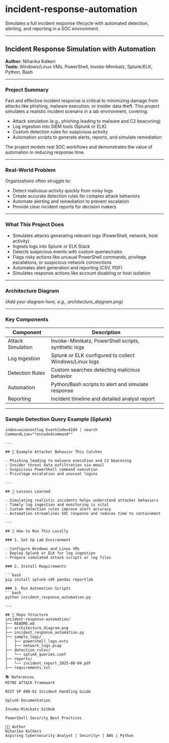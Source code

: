 # incident-response-automation
Simulates a full incident response lifecycle with automated detection, alerting, and reporting in a SOC environment.


---

## Incident Response Simulation with Automation  
**Author:** Niharika Kalkeri  
**Tools:** Windows/Linux VMs, PowerShell, Invoke-Mimikatz, Splunk/ELK, Python, Bash  

---

### Project Summary

Fast and effective incident response is critical to minimizing damage from attacks like phishing, malware execution, or insider data theft. This project simulates a realistic incident scenario in a lab environment, covering:

- Attack simulation (e.g., phishing leading to malware and C2 beaconing)  
- Log ingestion into SIEM tools (Splunk or ELK)  
- Custom detection rules for suspicious activity  
- Automation scripts to generate alerts, reports, and simulate remediation  

The project models real SOC workflows and demonstrates the value of automation in reducing response time.

---

### Real-World Problem

Organizations often struggle to:  

- Detect malicious activity quickly from noisy logs  
- Create accurate detection rules for complex attack behaviors  
- Automate alerting and remediation to prevent escalation  
- Provide clear incident reports for decision makers  

---

### What This Project Does

- Simulates attacks generating relevant logs (PowerShell, network, host activity)  
- Ingests logs into Splunk or ELK Stack  
- Detects suspicious events with custom queries/rules  
- Flags risky actions like unusual PowerShell commands, privilege escalations, or suspicious network connections  
- Automates alert generation and reporting (CSV, PDF)  
- Simulates response actions like account disabling or host isolation  

---

### Architecture Diagram

*(Add your diagram here, e.g., architecture_diagram.png)*

---

### Key Components

| Component        | Description                                         |
|------------------|-----------------------------------------------------|
| Attack Simulation| Invoke-Mimikatz, PowerShell scripts, synthetic logs |
| Log Ingestion    | Splunk or ELK configured to collect Windows/Linux logs |
| Detection Rules  | Custom searches detecting malicious behavior        |
| Automation       | Python/Bash scripts to alert and simulate response  |
| Reporting        | Incident timeline and detailed analyst report       |

---

### Sample Detection Query Example (Splunk)

```splunk
index=wineventlog EventCode=4104 | search CommandLine="*encodedcommand*"

---

## 🔎 Example Attacker Behavior This Catches

- Phishing leading to malware execution and C2 beaconing  
- Insider threat data exfiltration via email  
- Suspicious PowerShell command execution  
- Privilege escalation and unusual logins  

---

## 🧠 Lessons Learned

- Simulating realistic incidents helps understand attacker behaviors  
- Timely log ingestion and monitoring is vital  
- Custom detection rules improve alert accuracy  
- Automation streamlines SOC response and reduces time to containment  

---

## 🚀 How to Run This Locally

### 1. Set Up Lab Environment

- Configure Windows and Linux VMs  
- Deploy Splunk or ELK for log ingestion  
- Prepare simulated attack scripts or log files  

### 2. Install Requirements

```bash
pip install splunk-sdk pandas reportlab

### 3. Run Automation Scripts
```bash
python incident_response_automation.py

---

## 📂 Repo Structure
incident-response-automation/
├── README.md
├── architecture_diagram.png
├── incident_response_automation.py
├── sample_logs/
│   ├── powershell_logs.evtx
│   ├── network_logs.pcap
├── detection_rules/
│   └── splunk_queries.conf
├── reports/
│   └── incident_report_2025-08-04.pdf
├── requirements.txt

📚 References
MITRE ATT&CK Framework

NIST SP 800-61 Incident Handling Guide

Splunk Documentation

Invoke-Mimikatz GitHub

PowerShell Security Best Practices

🧑‍💻 Author
Niharika Kalkeri
Aspiring Cybersecurity Analyst | Security+ | AWS | Python
